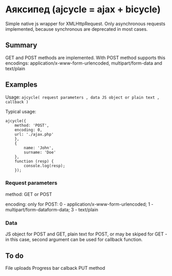# Аяксипед (ajсycle = ajax + biсycle)

Simple native js wrapper for XMLHttpRequest. Only asynchronous requests
implemented, because synchronous are deprecated in most cases.

## Summary

GET and POST methods are implemented. With POST method supports this encodings:
application/x-www-form-urlencoded, multipart/form-data and text/plain

## Examples

Usage: `ajсycle( request parameters , data JS object or plain text , callback )`

Typical usage:

    ajсycle({
        method: 'POST',
        encoding: 0,
        url: './ajax.php'
        },
        {
            name: 'John',
            surname: 'Doe'
        },
        function (resp) {
            console.log(resp);
        });

### Request parameters

method: GET or POST

encoding: only for POST:
    0 - application/x-www-form-urlencoded;
    1 - multipart/form-dataform-data;
    3 - text/plain

### Data

JS object for POST and GET, plain text for POST, 
or may be skiped for GET - in this case, second argument can be used for
callback function.

## To do

File uploads
Progress bar calback
PUT method
